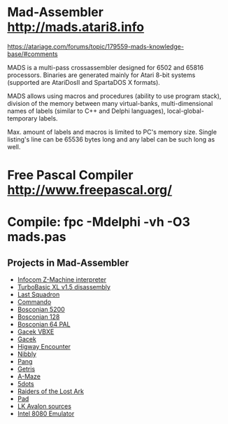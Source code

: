 # Mad-Assembler http://mads.atari8.info
https://atariage.com/forums/topic/179559-mads-knowledge-base/#comments

MADS is a multi-pass crossassembler designed for 6502 and 65816 processors. Binaries are generated mainly for Atari 8-bit systems (supported are AtariDosII and SpartaDOS X formats).

MADS allows using macros and procedures (ability to use program stack), division of the memory between many virtual-banks, multi-dimensional names of labels (similar to C++ and Delphi languages), local-global-temporary labels.

Max. amount of labels and macros is limited to PC's memory size. Single listing's line can be 65536 bytes long and any label can be such long as well.

# Free Pascal Compiler http://www.freepascal.org/
# Compile: fpc -Mdelphi -vh -O3 mads.pas


## Projects in Mad-Assembler

* [Infocom Z-Machine interpreter](https://github.com/jindroush/atari-inform-interpreter)
* [TurboBasic XL v1.5 disassembly](https://github.com/dmsc/turbo-dis)
* [Last Squadron](https://github.com/shanti77atari/lsquadron)
* [Commando](https://github.com/shanti77atari/commando)
* [Bosconian 5200](https://github.com/shanti77atari/bosconian5200)
* [Bosconian 128](https://github.com/shanti77atari/bosconian128)
* [Bosconian 64 PAL](https://github.com/shanti77atari/bosconian64pal)
* [Gacek VBXE](https://github.com/shanti77atari/bosconian64pal)
* [Gacek](https://github.com/shanti77atari/gacek)
* [Higway Encounter](https://github.com/shanti77atari/highway)
* [Nibbly](https://github.com/tebe6502/Nibbly)
* [Pang](https://github.com/tebe6502/Pang)
* [Getris](https://github.com/tebe6502/getris)
* [A-Maze](https://github.com/KaroLaunonen/a-maze)
* [5dots](https://gitlab.com/bocianu/5dots)
* [Raiders of the Lost Ark](https://forums.atariage.com/topic/260558-raiders-of-the-lost-ark/)
* [Pad](https://forums.atariage.com/topic/191864-pad-15-beta/?do=findComment&comment=4011355)
* [LK Avalon sources](https://github.com/NowinskiK/lkavalon-atari)
* [Intel 8080 Emulator](https://github.com/ivop/atari8080)


